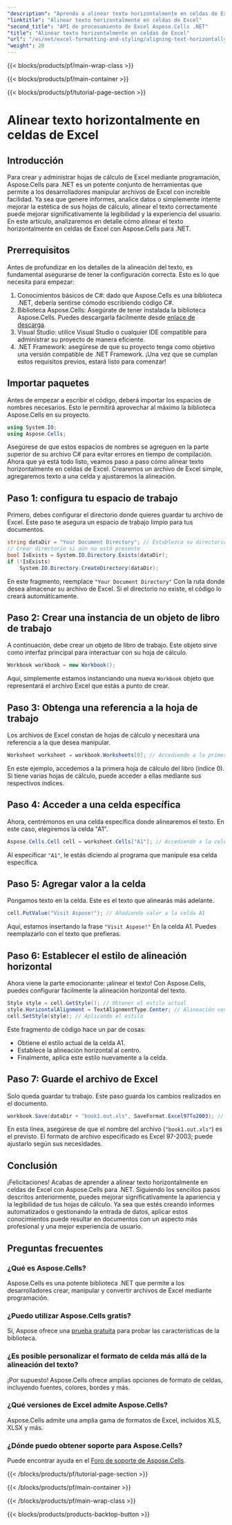 ```yaml
---
"description": "Aprenda a alinear texto horizontalmente en celdas de Excel usando Aspose.Cells para .NET con esta guía detallada paso a paso."
"linktitle": "Alinear texto horizontalmente en celdas de Excel"
"second_title": "API de procesamiento de Excel Aspose.Cells .NET"
"title": "Alinear texto horizontalmente en celdas de Excel"
"url": "/es/net/excel-formatting-and-styling/aligning-text-horizontally/"
"weight": 20
---
```


{{< blocks/products/pf/main-wrap-class >}}

{{< blocks/products/pf/main-container >}}

{{< blocks/products/pf/tutorial-page-section >}}

# Alinear texto horizontalmente en celdas de Excel

## Introducción
Para crear y administrar hojas de cálculo de Excel mediante programación, Aspose.Cells para .NET es un potente conjunto de herramientas que permite a los desarrolladores manipular archivos de Excel con increíble facilidad. Ya sea que genere informes, analice datos o simplemente intente mejorar la estética de sus hojas de cálculo, alinear el texto correctamente puede mejorar significativamente la legibilidad y la experiencia del usuario. En este artículo, analizaremos en detalle cómo alinear el texto horizontalmente en celdas de Excel con Aspose.Cells para .NET.
## Prerrequisitos
Antes de profundizar en los detalles de la alineación del texto, es fundamental asegurarse de tener la configuración correcta. Esto es lo que necesita para empezar:
1. Conocimientos básicos de C#: dado que Aspose.Cells es una biblioteca .NET, debería sentirse cómodo escribiendo código C#.
2. Biblioteca Aspose.Cells: Asegúrate de tener instalada la biblioteca Aspose.Cells. Puedes descargarla fácilmente desde [enlace de descarga](https://releases.aspose.com/cells/net/).
3. Visual Studio: utilice Visual Studio o cualquier IDE compatible para administrar su proyecto de manera eficiente.
4. .NET Framework: asegúrese de que su proyecto tenga como objetivo una versión compatible de .NET Framework.
¡Una vez que se cumplan estos requisitos previos, estará listo para comenzar!
## Importar paquetes
Antes de empezar a escribir el código, deberá importar los espacios de nombres necesarios. Esto le permitirá aprovechar al máximo la biblioteca Aspose.Cells en su proyecto.
```csharp
using System.IO;
using Aspose.Cells;
```
Asegúrese de que estos espacios de nombres se agreguen en la parte superior de su archivo C# para evitar errores en tiempo de compilación.
Ahora que ya está todo listo, veamos paso a paso cómo alinear texto horizontalmente en celdas de Excel. Crearemos un archivo de Excel simple, agregaremos texto a una celda y ajustaremos la alineación.
## Paso 1: configura tu espacio de trabajo
Primero, debes configurar el directorio donde quieres guardar tu archivo de Excel. Este paso te asegura un espacio de trabajo limpio para tus documentos.
```csharp
string dataDir = "Your Document Directory"; // Establezca su directorio de documentos
// Crear directorio si aún no está presente
bool IsExists = System.IO.Directory.Exists(dataDir);
if (!IsExists)
    System.IO.Directory.CreateDirectory(dataDir);
```
En este fragmento, reemplace `"Your Document Directory"` Con la ruta donde desea almacenar su archivo de Excel. Si el directorio no existe, el código lo creará automáticamente.
## Paso 2: Crear una instancia de un objeto de libro de trabajo
A continuación, debe crear un objeto de libro de trabajo. Este objeto sirve como interfaz principal para interactuar con su hoja de cálculo.
```csharp
Workbook workbook = new Workbook();
```
Aquí, simplemente estamos instanciando una nueva `Workbook` objeto que representará el archivo Excel que estás a punto de crear. 
## Paso 3: Obtenga una referencia a la hoja de trabajo
Los archivos de Excel constan de hojas de cálculo y necesitará una referencia a la que desea manipular.
```csharp
Worksheet worksheet = workbook.Worksheets[0]; // Accediendo a la primera hoja de trabajo
```
En este ejemplo, accedemos a la primera hoja de cálculo del libro (índice 0). Si tiene varias hojas de cálculo, puede acceder a ellas mediante sus respectivos índices.
## Paso 4: Acceder a una celda específica
Ahora, centrémonos en una celda específica donde alinearemos el texto. En este caso, elegiremos la celda "A1".
```csharp
Aspose.Cells.Cell cell = worksheet.Cells["A1"]; // Accediendo a la celda A1
```
Al especificar `"A1"`, le estás diciendo al programa que manipule esa celda específica. 
## Paso 5: Agregar valor a la celda
Pongamos texto en la celda. Este es el texto que alinearás más adelante.
```csharp
cell.PutValue("Visit Aspose!"); // Añadiendo valor a la celda A1
```
Aquí, estamos insertando la frase `"Visit Aspose!"` En la celda A1. Puedes reemplazarlo con el texto que prefieras.
## Paso 6: Establecer el estilo de alineación horizontal
Ahora viene la parte emocionante: ¡alinear el texto! Con Aspose.Cells, puedes configurar fácilmente la alineación horizontal del texto.
```csharp
Style style = cell.GetStyle(); // Obtener el estilo actual
style.HorizontalAlignment = TextAlignmentType.Center; // Alineación central
cell.SetStyle(style); // Aplicando el estilo
```
Este fragmento de código hace un par de cosas:
- Obtiene el estilo actual de la celda A1.
- Establece la alineación horizontal al centro.
- Finalmente, aplica este estilo nuevamente a la celda.
## Paso 7: Guarde el archivo de Excel
Solo queda guardar tu trabajo. Este paso guarda los cambios realizados en el documento.
```csharp
workbook.Save(dataDir + "book1.out.xls", SaveFormat.Excel97To2003); // Guardar el archivo de Excel
```
En esta línea, asegúrese de que el nombre del archivo (`"book1.out.xls"`) es el previsto. El formato de archivo especificado es Excel 97-2003; puede ajustarlo según sus necesidades.
## Conclusión
¡Felicitaciones! Acabas de aprender a alinear texto horizontalmente en celdas de Excel con Aspose.Cells para .NET. Siguiendo los sencillos pasos descritos anteriormente, puedes mejorar significativamente la apariencia y la legibilidad de tus hojas de cálculo. Ya sea que estés creando informes automatizados o gestionando la entrada de datos, aplicar estos conocimientos puede resultar en documentos con un aspecto más profesional y una mejor experiencia de usuario.
## Preguntas frecuentes
### ¿Qué es Aspose.Cells?
Aspose.Cells es una potente biblioteca .NET que permite a los desarrolladores crear, manipular y convertir archivos de Excel mediante programación.
### ¿Puedo utilizar Aspose.Cells gratis?
Sí, Aspose ofrece una [prueba gratuita](https://releases.aspose.com/) para probar las características de la biblioteca.
### ¿Es posible personalizar el formato de celda más allá de la alineación del texto?
¡Por supuesto! Aspose.Cells ofrece amplias opciones de formato de celdas, incluyendo fuentes, colores, bordes y más.
### ¿Qué versiones de Excel admite Aspose.Cells?
Aspose.Cells admite una amplia gama de formatos de Excel, incluidos XLS, XLSX y más.
### ¿Dónde puedo obtener soporte para Aspose.Cells?
Puede encontrar ayuda en el [Foro de soporte de Aspose.Cells](https://forum.aspose.com/c/cells/9).

{{< /blocks/products/pf/tutorial-page-section >}}

{{< /blocks/products/pf/main-container >}}

{{< /blocks/products/pf/main-wrap-class >}}

{{< blocks/products/products-backtop-button >}}